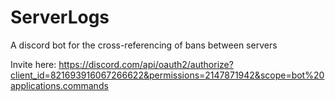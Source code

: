# ServerLogs
A discord bot for the cross-referencing of bans between servers

Invite here: https://discord.com/api/oauth2/authorize?client_id=821693916067266622&permissions=2147871942&scope=bot%20applications.commands
